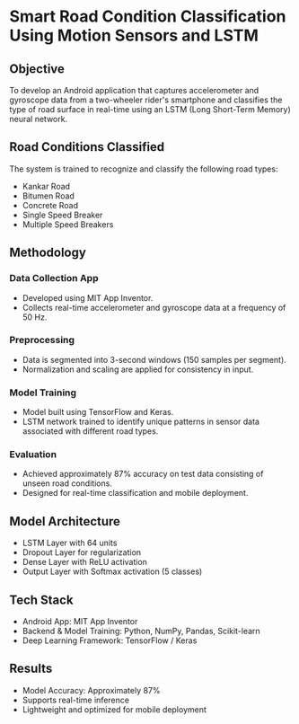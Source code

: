 # Smart Road Condition Classification Using Motion Sensors and LSTM

## Objective
To develop an Android application that captures accelerometer and gyroscope data from a two-wheeler rider's smartphone and classifies the type of road surface in real-time using an LSTM (Long Short-Term Memory) neural network.

## Road Conditions Classified
The system is trained to recognize and classify the following road types:
- Kankar Road
- Bitumen Road
- Concrete Road
- Single Speed Breaker
- Multiple Speed Breakers

## Methodology

### Data Collection App
- Developed using MIT App Inventor.
- Collects real-time accelerometer and gyroscope data at a frequency of 50 Hz.

### Preprocessing
- Data is segmented into 3-second windows (150 samples per segment).
- Normalization and scaling are applied for consistency in input.

### Model Training
- Model built using TensorFlow and Keras.
- LSTM network trained to identify unique patterns in sensor data associated with different road types.

### Evaluation
- Achieved approximately 87% accuracy on test data consisting of unseen road conditions.
- Designed for real-time classification and mobile deployment.

## Model Architecture
- LSTM Layer with 64 units
- Dropout Layer for regularization
- Dense Layer with ReLU activation
- Output Layer with Softmax activation (5 classes)

## Tech Stack
- Android App: MIT App Inventor
- Backend & Model Training: Python, NumPy, Pandas, Scikit-learn
- Deep Learning Framework: TensorFlow / Keras

## Results
- Model Accuracy: Approximately 87%
- Supports real-time inference
- Lightweight and optimized for mobile deployment

